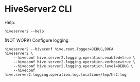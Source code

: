 # HiveServer2 CLI

Help:
```
hiveserver2 --help
```
(NOT WORK) Configure logging:
```
hiveserver2 --hiveconf hive.root.logger=DEBUG,DRFA
hiveserver2 \
    --hiveconf hive.server2.logging.operation.enabled=true \
    --hiveconf hive.server2.logging.operation.verbose=true \
    --hiveconf hive.server2.logging.operation.level=DEBUG \
    --hiveconf hive.server2.logging.operation.log.location=/tmp/hs2.log
```
